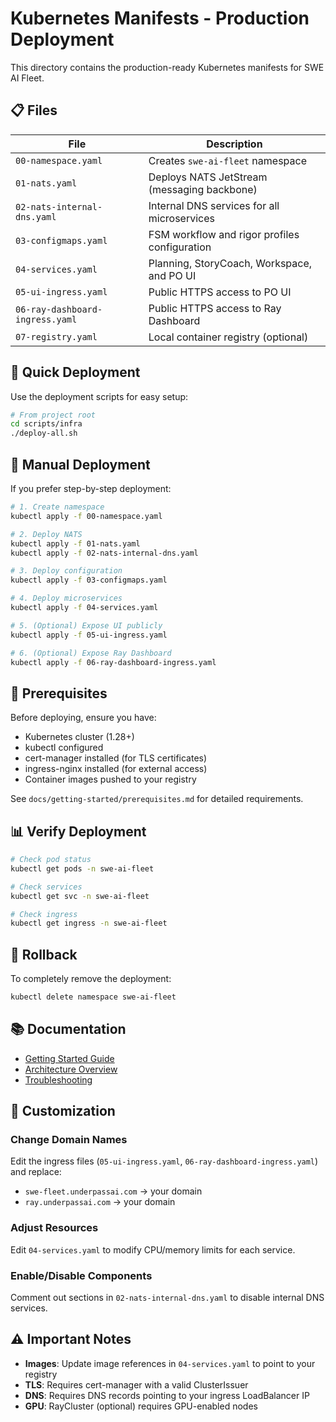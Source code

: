 # Kubernetes Manifests - Production Deployment

This directory contains the production-ready Kubernetes manifests for SWE AI Fleet.

## 📋 Files

| File | Description |
|------|-------------|
| `00-namespace.yaml` | Creates `swe-ai-fleet` namespace |
| `01-nats.yaml` | Deploys NATS JetStream (messaging backbone) |
| `02-nats-internal-dns.yaml` | Internal DNS services for all microservices |
| `03-configmaps.yaml` | FSM workflow and rigor profiles configuration |
| `04-services.yaml` | Planning, StoryCoach, Workspace, and PO UI |
| `05-ui-ingress.yaml` | Public HTTPS access to PO UI |
| `06-ray-dashboard-ingress.yaml` | Public HTTPS access to Ray Dashboard |
| `07-registry.yaml` | Local container registry (optional) |

## 🚀 Quick Deployment

Use the deployment scripts for easy setup:

```bash
# From project root
cd scripts/infra
./deploy-all.sh
```

## 📝 Manual Deployment

If you prefer step-by-step deployment:

```bash
# 1. Create namespace
kubectl apply -f 00-namespace.yaml

# 2. Deploy NATS
kubectl apply -f 01-nats.yaml
kubectl apply -f 02-nats-internal-dns.yaml

# 3. Deploy configuration
kubectl apply -f 03-configmaps.yaml

# 4. Deploy microservices
kubectl apply -f 04-services.yaml

# 5. (Optional) Expose UI publicly
kubectl apply -f 05-ui-ingress.yaml

# 6. (Optional) Expose Ray Dashboard
kubectl apply -f 06-ray-dashboard-ingress.yaml
```

## 🔧 Prerequisites

Before deploying, ensure you have:

- Kubernetes cluster (1.28+)
- kubectl configured
- cert-manager installed (for TLS certificates)
- ingress-nginx installed (for external access)
- Container images pushed to your registry

See `docs/getting-started/prerequisites.md` for detailed requirements.

## 📊 Verify Deployment

```bash
# Check pod status
kubectl get pods -n swe-ai-fleet

# Check services
kubectl get svc -n swe-ai-fleet

# Check ingress
kubectl get ingress -n swe-ai-fleet
```

## 🔄 Rollback

To completely remove the deployment:

```bash
kubectl delete namespace swe-ai-fleet
```

## 📚 Documentation

- [Getting Started Guide](../../docs/getting-started/README.md)
- [Architecture Overview](../../docs/architecture/README.md)
- [Troubleshooting](../../docs/operations/troubleshooting.md)

## 🎯 Customization

### Change Domain Names

Edit the ingress files (`05-ui-ingress.yaml`, `06-ray-dashboard-ingress.yaml`) and replace:
- `swe-fleet.underpassai.com` → your domain
- `ray.underpassai.com` → your domain

### Adjust Resources

Edit `04-services.yaml` to modify CPU/memory limits for each service.

### Enable/Disable Components

Comment out sections in `02-nats-internal-dns.yaml` to disable internal DNS services.

## ⚠️ Important Notes

- **Images**: Update image references in `04-services.yaml` to point to your registry
- **TLS**: Requires cert-manager with a valid ClusterIssuer
- **DNS**: Requires DNS records pointing to your ingress LoadBalancer IP
- **GPU**: RayCluster (optional) requires GPU-enabled nodes
